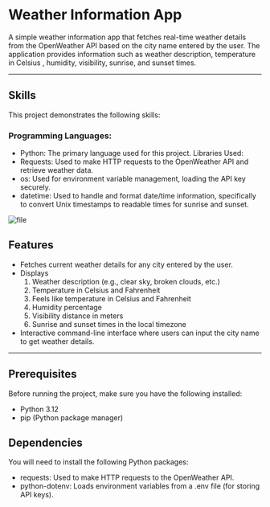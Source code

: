 # Weather Information App

A simple weather information app that fetches real-time weather details from the OpenWeather API based on the city name entered by the user. The application provides information such as weather description, temperature in Celsius , humidity, visibility, sunrise, and sunset times.

---

## Skills
This project demonstrates the following skills:

### Programming Languages:
* Python: The primary language used for this project.
Libraries Used:
* Requests: Used to make HTTP requests to the OpenWeather API and retrieve weather data.
* os: Used for environment variable management, loading the API key securely.
* datetime: Used to handle and format date/time information, specifically to convert Unix timestamps to readable times for sunrise and sunset.


![file]("https://github.com/sameena93/OpenWeatherAPICallApp/blob/main/statics/Demo.jpg)
## Features
* Fetches current weather details for any city entered by the user.
* Displays
    1. Weather description (e.g., clear sky, broken clouds, etc.)
    2. Temperature in Celsius and Fahrenheit
    3. Feels like temperature in Celsius and Fahrenheit
    4. Humidity percentage
    5. Visibility distance in meters
    6. Sunrise and sunset times in the local timezone
* Interactive command-line interface where users can input the city name to get weather details.

---

## Prerequisites
Before running the project, make sure you have the following installed:
* Python 3.12
* pip (Python package manager)

## Dependencies
You will need to install the following Python packages:

* requests: Used to make HTTP requests to the OpenWeather API.
* python-dotenv: Loads environment variables from a .env file (for storing API keys).


